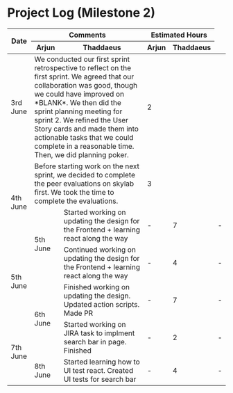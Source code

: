 # Project Log (Milestone 2)
<table class="tg"><thead>
  <tr>
    <th class="tg-0pky" rowspan="2">Date</th>
    <th class="tg-0pky" colspan="2">Comments</th>
    <th class="tg-0pky" colspan="2">Estimated Hours</th>
  </tr>
  <tr>
    <th class="tg-0pky">Arjun</th>
    <th class="tg-0pky">Thaddaeus</th>
    <th class="tg-0pky">Arjun</th>
    <th class="tg-0pky">Thaddaeus</th>
  </tr></thead>
<tbody>
  <tr>
    <td class="tg-0pky">3rd June</td>
    <td class="tg-0pky" colspan="2">We conducted our first sprint retrospective to reflect on the first sprint. We agreed that our collaboration was good, though we could have improved on *BLANK*. We then did the sprint planning meeting for sprint 2. We refined the User Story cards and made them into actionable tasks that we could complete in a reasonable time. Then, we did planning poker.</td>
    <td class="tg-0pky" colspan="2">2</td>
  </tr>
  <tr>
    <td class="tg-0pky" rowspan="2">4th June</td>
    <td class="tg-0pky" colspan="2">Before starting work on the next sprint, we decided to complete the peer evaluations on skylab first. We took the time to complete the evaluations.</td>
    <td class="tg-0pky" colspan="2">3</td>
  </tr>
  <tr>
    <td class="tg-0pky" rowspan="2">5th June</td>
    <td class="tg-0pky">Started working on updating the design for the Frontend + learning react along the way</td>
    <td>-</td>
    <td>7</td>
    <td>-</td>
  </tr>
  <tr>
    <td class="tg-0pky" rowspan="2">5th June</td>
    <td class="tg-0pky">Continued working on updating the design for the Frontend + learning react along the way</td>
    <td>-</td>
    <td>4</td>
    <td>-</td>
  </tr>
  <tr>
    <td class="tg-0pky" rowspan="2">6th June</td>
    <td class="tg-0pky">Finished working on updating the design. Updated action scripts. Made PR</td>
    <td>-</td>
    <td>7</td>
    <td>-</td>
  </tr>
  <tr>
    <td class="tg-0pky" rowspan="2">7th June</td>
    <td class="tg-0pky">Started working on JIRA task to implment search bar in page. Finished</td>
    <td>-</td>
    <td>2</td>
    <td>-</td>
  </tr>
  <tr>
    <td class="tg-0pky" rowspan="2">8th June</td>
    <td class="tg-0pky">Started learning how to UI test react. Created UI tests for search bar</td>
    <td>-</td>
    <td>4</td>
    <td>-</td>
  </tr>
</tbody></table>
